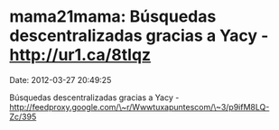 mama21mama: Búsquedas descentralizadas gracias a Yacy - http://ur1.ca/8tlqz
===========================================================================

Date: 2012-03-27 20:49:25

Búsquedas descentralizadas gracias a Yacy -
http://feedproxy.google.com/\~r/Wwwtuxapuntescom/\~3/p9ifM8LQ-Zc/395
